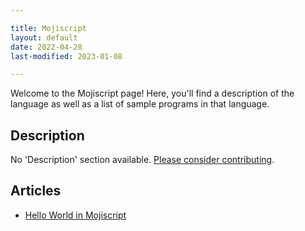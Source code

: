 ```yaml
---

title: Mojiscript
layout: default
date: 2022-04-28
last-modified: 2023-01-08

---
```


Welcome to the Mojiscript page! Here, you'll find a description of the language as well as a list of sample programs in that language.

## Description

No 'Description' section available. [Please consider contributing](https://github.com/TheRenegadeCoder/sample-programs-website).

## Articles

- [Hello World in Mojiscript](https://sampleprograms.io/projects/hello-world/mojiscript)